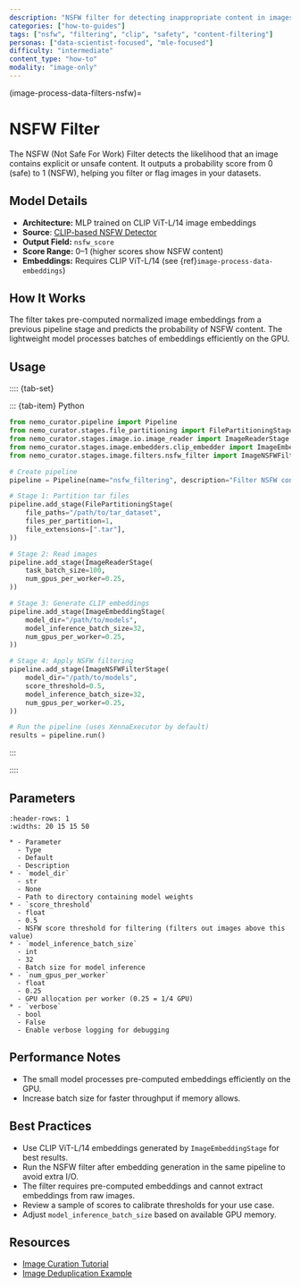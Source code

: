 ```yaml
---
description: "NSFW filter for detecting inappropriate content in images using CLIP embeddings and MLP architecture"
categories: ["how-to-guides"]
tags: ["nsfw", "filtering", "clip", "safety", "content-filtering"]
personas: ["data-scientist-focused", "mle-focused"]
difficulty: "intermediate"
content_type: "how-to"
modality: "image-only"
---
```


(image-process-data-filters-nsfw)=

# NSFW Filter

The NSFW (Not Safe For Work) Filter detects the likelihood that an image contains explicit or unsafe content. It outputs a probability score from 0 (safe) to 1 (NSFW), helping you filter or flag images in your datasets.

## Model Details

- **Architecture:** MLP trained on CLIP ViT-L/14 image embeddings
- **Source**: [CLIP-based NSFW Detector](https://github.com/LAION-AI/CLIP-based-NSFW-Detector)
- **Output Field:** `nsfw_score`
- **Score Range:** 0–1 (higher scores show NSFW content)
- **Embeddings:** Requires CLIP ViT-L/14 (see {ref}`image-process-data-embeddings`)

## How It Works

The filter takes pre-computed normalized image embeddings from a previous pipeline stage and predicts the probability of NSFW content. The lightweight model processes batches of embeddings efficiently on the GPU.

## Usage

:::: {tab-set}

::: {tab-item} Python

```python
from nemo_curator.pipeline import Pipeline
from nemo_curator.stages.file_partitioning import FilePartitioningStage
from nemo_curator.stages.image.io.image_reader import ImageReaderStage
from nemo_curator.stages.image.embedders.clip_embedder import ImageEmbeddingStage
from nemo_curator.stages.image.filters.nsfw_filter import ImageNSFWFilterStage

# Create pipeline
pipeline = Pipeline(name="nsfw_filtering", description="Filter NSFW content from images")

# Stage 1: Partition tar files
pipeline.add_stage(FilePartitioningStage(
    file_paths="/path/to/tar_dataset",
    files_per_partition=1,
    file_extensions=[".tar"],
))

# Stage 2: Read images
pipeline.add_stage(ImageReaderStage(
    task_batch_size=100,
    num_gpus_per_worker=0.25,
))

# Stage 3: Generate CLIP embeddings
pipeline.add_stage(ImageEmbeddingStage(
    model_dir="/path/to/models",
    model_inference_batch_size=32,
    num_gpus_per_worker=0.25,
))

# Stage 4: Apply NSFW filtering
pipeline.add_stage(ImageNSFWFilterStage(
    model_dir="/path/to/models",
    score_threshold=0.5,
    model_inference_batch_size=32,
    num_gpus_per_worker=0.25,
))

# Run the pipeline (uses XennaExecutor by default)
results = pipeline.run()
```

:::

::::

## Parameters

```{list-table}
:header-rows: 1
:widths: 20 15 15 50

* - Parameter
  - Type
  - Default
  - Description
* - `model_dir`
  - str
  - None
  - Path to directory containing model weights
* - `score_threshold`
  - float
  - 0.5
  - NSFW score threshold for filtering (filters out images above this value)
* - `model_inference_batch_size`
  - int
  - 32
  - Batch size for model inference
* - `num_gpus_per_worker`
  - float
  - 0.25
  - GPU allocation per worker (0.25 = 1/4 GPU)
* - `verbose`
  - bool
  - False
  - Enable verbose logging for debugging
```

## Performance Notes

- The small model processes pre-computed embeddings efficiently on the GPU.
- Increase batch size for faster throughput if memory allows.

## Best Practices

- Use CLIP ViT-L/14 embeddings generated by `ImageEmbeddingStage` for best results.
- Run the NSFW filter after embedding generation in the same pipeline to avoid extra I/O.
- The filter requires pre-computed embeddings and cannot extract embeddings from raw images.
- Review a sample of scores to calibrate thresholds for your use case.
- Adjust `model_inference_batch_size` based on available GPU memory.

## Resources

- [Image Curation Tutorial](https://github.com/NVIDIA-NeMo/Curator/blob/main/tutorials/image/getting-started/image_curation_example.py)
- [Image Deduplication Example](https://github.com/NVIDIA-NeMo/Curator/blob/main/tutorials/image/getting-started/image_dedup_example.py)
